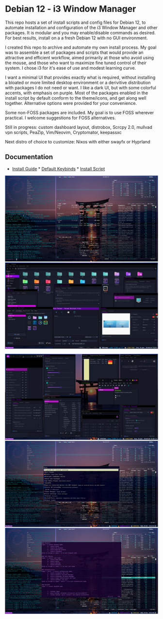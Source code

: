 Debian 12 - i3 Window Manager
===================
This repo hosts a set of install scripts and config files for Debian 12, to automate installation and configuration of the i3 Window Manager and other packages. It is modular and you may enable/disable commands as desired. For best results, install on a a fresh Debian 12 with no GUI environment. 

I created this repo to archive and automate my own install process. My goal was to assemble a set of packages and scripts that would provide an attractive and efficient workflow, aimed primarily at those who avoid using the mouse, and those who want to maximize fine tuned control of their system. I chose i3 for it's ease of use and modest learning curve. 

I want a minimal UI that provides exactly what is required, without installing a bloated or more limited desktop environment or a derivitive distribution with packages I do not need or want. I like a dark UI, but with some colorful accents, with emphasis on purple. Most of the packages enabled in the install script by default conform to the theme/icons, and get along well together. Alternative options were provided for your convenience. 

Some non-FOSS packages are included. My goal is to use FOSS wherever practical. I welcome suggestions for FOSS alternatives.

Still in progress: custom dashboard layout, distrobox, Scrcpy 2.0, mullvad vpn scripts, PeaZip, Vim/Neovim, Cryptomator, keepassxc

Next distro of choice to customize: Nixos with either swayfx or Hyprland

Documentation
-------------
* [Install Guide](https://github.com/sathanas65/deb12-i3/blob/main/Docs/Installation.md)    * [Default Keybinds](https://github.com/sathanas65/deb12-i3/blob/main/scripts/keymap.txt)    * [Install Script](https://github.com/sathanas65/deb12-i3/blob/main/install.sh)

![GitHub Image](/screenshots/screenshot-20241030-220821Z.png)      ![GitHub Image](/screenshots/screenshot-20240121-203010Z.png)

![GitHub Image](/screenshots/screenshot-20240121-204317Z.png)     ![GitHub Image](/screenshots/screenshot-20241030-221427Z.png) ![GitHub Image](/screenshots/screenshot-20241030-221257Z.png)
